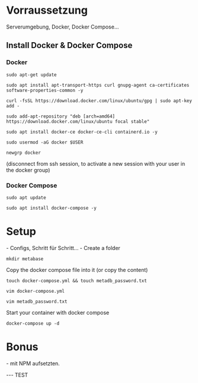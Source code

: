 <h1> Vorraussetzung </h1>

Serverumgebung, Docker, Docker Compose...

<h2> Install Docker & Docker Compose</h2>

<h3> Docker </h3>

```
sudo apt-get update 
```
```
sudo apt install apt-transport-https curl gnupg-agent ca-certificates software-properties-common -y
```
```
curl -fsSL https://download.docker.com/linux/ubuntu/gpg | sudo apt-key add -
```
```
sudo add-apt-repository "deb [arch=amd64] https://download.docker.com/linux/ubuntu focal stable"
```
```
sudo apt install docker-ce docker-ce-cli containerd.io -y
```
```
sudo usermod -aG docker $USER
```
```
newgrp docker
```
(disconnect from ssh session, to activate a new session with your user in the docker group)

<h3> Docker Compose </h3>

```
sudo apt update
```
```
sudo apt install docker-compose -y
```

<h1> Setup </h1>
- Configs, Schritt für Schritt...
- Create a folder

```
mkdir metabase
```
Copy the docker compose file into it (or copy the content)

```
touch docker-compose.yml && touch metadb_password.txt
```
```
vim docker-compose.yml
```
```
vim metadb_password.txt
```
Start your container with docker compose
```
docker-compose up -d
```

<h1> Bonus </h1>
- mit NPM aufsetzten.


--- TEST
